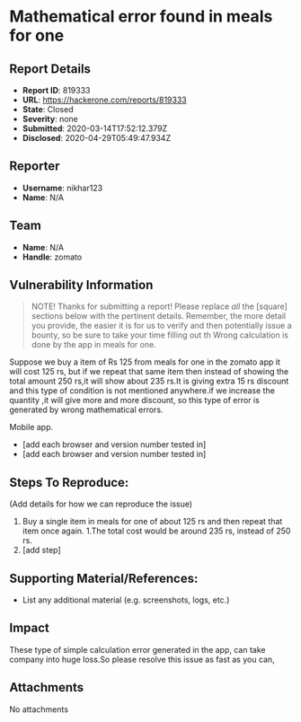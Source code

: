 # Mathematical error  found in meals for one

## Report Details
- **Report ID**: 819333
- **URL**: https://hackerone.com/reports/819333
- **State**: Closed
- **Severity**: none
- **Submitted**: 2020-03-14T17:52:12.379Z
- **Disclosed**: 2020-04-29T05:49:47.934Z

## Reporter
- **Username**: nikhar123
- **Name**: N/A

## Team
- **Name**: N/A
- **Handle**: zomato

## Vulnerability Information
> NOTE! Thanks for submitting a report! Please replace *all* the [square] sections below with the pertinent details. Remember, the more detail you provide, the easier it is for us to verify and then potentially issue a bounty, so be sure to take your time filling out th
Wrong calculation is done by the app in meals for one.

Suppose we buy a item of Rs 125 from meals for one in the zomato app it will cost 125 rs, but if we repeat that same item then instead of showing the total amount 250 rs,it will show about 235 rs.It is giving extra 15 rs discount and this type of condition is not mentioned anywhere.if we increase the quantity ,it will give more and more discount, so this type of error is generated by wrong mathematical errors.

Mobile app.

  * [add each browser and version number tested in]
  * [add each browser and version number tested in]

## Steps To Reproduce:

(Add details for how we can reproduce the issue)
  1. Buy a single item in meals for one of about 125 rs and then repeat that item once again.
  1.The total cost would be around 235 rs, instead of 250 rs.
  1. [add step]

## Supporting Material/References:

  * List any additional material (e.g. screenshots, logs, etc.)

## Impact

These type of simple calculation error generated in the app, can take company into huge loss.So please resolve this issue as fast as you can,

## Attachments
No attachments
